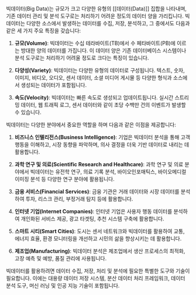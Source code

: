 빅데이터(Big Data)는 규모가 크고 다양한 유형의 [[데이터(Data)]] 집합을 나타내며, 기존 데이터 관리 및 분석 도구로는 처리하기 어려운 정도의 데이터 양을 가리킵니다. 빅데이터는 다양한 소스에서 발생하는 데이터를 수집, 저장, 분석하고, 그 중에서도 다음과 같은 세 가지 주요 특징을 갖습니다:

1. **규모(Volume)**: 빅데이터는 수십 테라바이트(TB)에서 수 페타바이트(PB)에 이르는 방대한 양의 데이터를 가집니다. 이 데이터 양은 기존 데이터베이스 시스템이나 분석 도구로는 처리하기 어려울 정도로 크다는 특징이 있습니다.

2. **다양성(Variety)**: 빅데이터는 다양한 유형의 데이터로 구성됩니다. 텍스트, 숫자, 이미지, 비디오, 오디오, 센서 데이터, 소셜 미디어 게시물 등 다양한 형식과 소스에서 생성되는 데이터가 포함됩니다.

3. **속도(Velocity)**: 빅데이터는 빠른 속도로 생성되고 업데이트됩니다. 실시간 스트리밍 데이터, 웹 트래픽 로그, 센서 데이터와 같이 초당 수백만 건의 이벤트가 발생할 수 있습니다.

빅데이터는 다양한 분야에서 중요한 역할을 하며 다음과 같은 이점을 제공합니다:

1. **비즈니스 인텔리전스(Business Intelligence)**: 기업은 빅데이터 분석을 통해 고객 행동을 이해하고, 시장 동향을 파악하며, 의사 결정을 더욱 기반 데이터로 내리는 데 활용합니다.

2. **과학 연구 및 의료(Scientific Research and Healthcare)**: 과학 연구 및 의료 분야에서 빅데이터는 유전학 연구, 의료 기록 분석, 바이오인포매틱스, 바이오메디컬 이미징 분석 등 다양한 연구 분야에 활용됩니다.

3. **금융 서비스(Financial Services)**: 금융 기관은 거래 데이터와 시장 데이터를 분석하여 투자, 리스크 관리, 부정거래 탐지 등에 활용합니다.

4. **인터넷 기업(Internet Companies)**: 인터넷 기업은 사용자 행동 데이터를 분석하여 개인화된 서비스 제공, 광고 타겟팅, 추천 시스템 구축에 활용합니다.

5. **스마트 시티(Smart Cities)**: 도시는 센서 네트워크와 빅데이터를 활용하여 교통, 에너지 효율, 환경 모니터링을 개선하고 시민의 삶을 향상시키는 데 활용합니다.

6. **제조업(Manufacturing)**: 빅데이터 분석은 제조업에서 생산 프로세스의 최적화, 고장 예측 및 예방, 품질 관리에 사용됩니다.

빅데이터를 활용하려면 데이터 수집, 저장, 처리 및 분석에 필요한 특별한 도구와 기술이 필요합니다. 이에는 대용량 데이터 저장 시스템, 분산 데이터 처리 프레임워크, 데이터 분석 도구, 머신 러닝 및 인공 지능 기술이 포함됩니다.